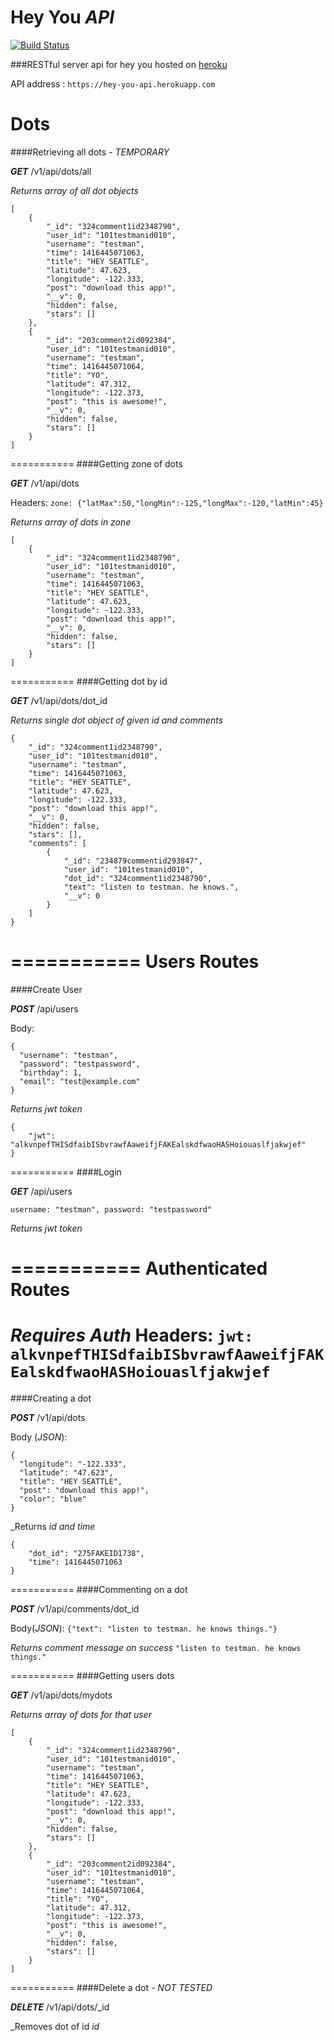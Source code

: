 # Hey You _API_

[![Build Status](https://travis-ci.org/hey-you-project/hey_you_api.svg?branch=master)](https://travis-ci.org/hey-you-project/hey_you_api)

###RESTful server api for hey you hosted on [heroku](https://hey-you-api.herokuapp.com)

API address : `https://hey-you-api.herokuapp.com`

Dots
===========
####Retrieving all dots - *TEMPORARY*

_**GET**_ /v1/api/dots/all

_Returns array of all dot objects_
```
[
    {
        "_id": "324comment1id2348790",
        "user_id": "101testmanid010",
        "username": "testman",
        "time": 1416445071063,
        "title": "HEY SEATTLE",
        "latitude": 47.623,
        "longitude": -122.333,
        "post": "download this app!",
        "__v": 0,
        "hidden": false,
        "stars": []
    },
    {
        "_id": "203comment2id092384",
        "user_id": "101testmanid010",
        "username": "testman",
        "time": 1416445071064,
        "title": "YO",
        "latitude": 47.312,
        "longitude": -122.373,
        "post": "this is awesome!",
        "__v": 0,
        "hidden": false,
        "stars": []
    }
]
```

===========
####Getting zone of dots

_**GET**_ /v1/api/dots

Headers: `zone: {"latMax":50,"longMin":-125,"longMax":-120,"latMin":45}`

_Returns array of dots in zone_
```
[
    {
        "_id": "324comment1id2348790",
        "user_id": "101testmanid010",
        "username": "testman",
        "time": 1416445071063,
        "title": "HEY SEATTLE",
        "latitude": 47.623,
        "longitude": -122.333,
        "post": "download this app!",
        "__v": 0,
        "hidden": false,
        "stars": []
    }
]
```

===========
####Getting dot by id

_**GET**_ /v1/api/dots/dot_id

_Returns single dot object of given id and comments_
```
{
    "_id": "324comment1id2348790",
    "user_id": "101testmanid010",
    "username": "testman",
    "time": 1416445071063,
    "title": "HEY SEATTLE",
    "latitude": 47.623,
    "longitude": -122.333,
    "post": "download this app!",
    "__v": 0,
    "hidden": false,
    "stars": [],
    "comments": [
        {
            "_id": "234879commentid293847",
            "user_id": "101testmanid010",
            "dot_id": "324comment1id2348790",
            "text": "listen to testman. he knows.",
            "__v": 0
        }
    ]
}
```

===========
Users Routes
===========
####Create User

_**POST**_ /api/users

Body:
```
{
  "username": "testman",
  "password": "testpassword",
  "birthday": 1,
  "email": "test@example.com"
}
```

_Returns jwt token_
```
{
    "jwt": "alkvnpefTHISdfaibISbvrawfAaweifjFAKEalskdfwaoHASHoiouaslfjakwjef"
}
```

===========
####Login

_**GET**_ /api/users

`username: "testman", password: "testpassword"`

_Returns jwt token_

===========
Authenticated Routes
===========

*Requires Auth* Headers: `jwt: alkvnpefTHISdfaibISbvrawfAaweifjFAKEalskdfwaoHASHoiouaslfjakwjef`
===========
####Creating a dot

_**POST**_ /v1/api/dots

Body (*JSON*):
```
{
  "longitude": "-122.333",
  "latitude": "47.623",
  "title": "HEY SEATTLE",
  "post": "download this app!",
  "color": "blue"
}
```
_Returns _id and time_
```
{
    "dot_id": "275FAKEID1738",
    "time": 1416445071063
}
```

===========
####Commenting on a dot

_**POST**_ /v1/api/comments/dot_id

Body(*JSON*):
`{"text": "listen to testman. he knows things."}`

_Returns comment message on success_
`"listen to testman. he knows things."`

===========
####Getting users dots

_**GET**_ /v1/api/dots/mydots

_Returns array of dots for that user_
```
[
    {
        "_id": "324comment1id2348790",
        "user_id": "101testmanid010",
        "username": "testman",
        "time": 1416445071063,
        "title": "HEY SEATTLE",
        "latitude": 47.623,
        "longitude": -122.333,
        "post": "download this app!",
        "__v": 0,
        "hidden": false,
        "stars": []
    },
    {
        "_id": "203comment2id092384",
        "user_id": "101testmanid010",
        "username": "testman",
        "time": 1416445071064,
        "title": "YO",
        "latitude": 47.312,
        "longitude": -122.373,
        "post": "this is awesome!",
        "__v": 0,
        "hidden": false,
        "stars": []
    }
]
```
===========
####Delete a dot - *NOT TESTED*

_**DELETE**_ /v1/api/dots/_id

_Removes dot of id _id_
